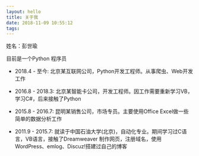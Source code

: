 ```yaml
---
layout: hello
title: 关于我
date: 2018-11-09 10:55:12
tags:
---
```


姓名：彭世瑜

目前是一个Python 程序员

- 2018.4 - 至今:
    北京某互联网公司，Python开发工程师。从事爬虫、Web开发工作

- 2016.8 - 2018.3:
    北京某智能卡公司，开发工程师。因工作需要重新学习VB，学习C#，后来接触了Python

- 2015.8 - 2016.7:
    昆明某销售公司，市场专员。主要使用Office Excel做一些简单的数据分析工作

- 2011.9 - 2015.7:
     就读于中国石油大学(北京)，自动化专业。期间学习过C语言，VB语言，接触了Dreamweaver 制作网页，注册域名，使用WordPress、emlog、Discuz!搭建过自己的博客

